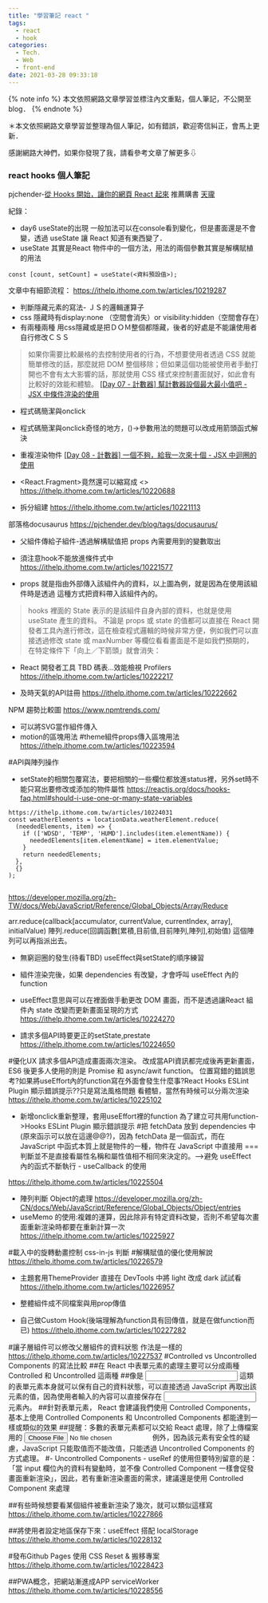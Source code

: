 ```yaml
---
title: "學習筆記 react "
tags:
  - react
  - hook
categories:
  - Tech.
  - Web
  - front-end
date: 2021-03-28 09:33:18
---
```


{% note info %} 本文依照網路文章學習並標注內文重點，個人筆記，不公開至blog． {% endnote %}


<div>＊本文依照網路文章學習並整理為個人筆記，如有錯誤，歡迎寄信糾正，會馬上更新．<p>
感謝網路大神們，如果你發現了我，請看參考文章了解更多⇩</div>


<!--more-->

### react hooks 個人筆記
pjchender-[從 Hooks 開始，讓你的網頁 React 起來](https://ithelp.ithome.com.tw/users/20103315/ironman/2668)  推薦購書 [天瓏](https://www.tenlong.com.tw/products/9789864345083)

紀錄：
- day6 useState的出現
一般加法可以在console看到變化，但是畫面還是不會變，透過 useState 讓 React 知道有東西變了．
- useState 其實是React 物件中的一個方法，用法的兩個參數其實是解構賦植的用法
```
const [count, setCount] = useState(<資料預設值>);
```
文章中有細節流程：
https://ithelp.ithome.com.tw/articles/10219287


- 判斷隱藏元素的寫法- ＪＳ的邏輯運算子
- css 隱藏時有display:none （空間會消失）or visibility:hidden（空間會存在）
- 有兩種兩種 用css隱藏或是把ＤＯＭ整個都隱藏，後者的好處是不能讓使用者自行修改ＣＳＳ
>如果你需要比較嚴格的去控制使用者的行為，不想要使用者透過 CSS 就能簡單修改的話，那麼就把 DOM 整個移除；但如果這個功能被使用者手動打開也不會有太大影響的話，那就使用 CSS 樣式來控制畫面就好，如此會有比較好的效能和體驗。
[[Day 07 - 計數器] 幫計數器設個最大最小值吧 - JSX 中條件渲染的使用](https://ithelp.ithome.com.tw/articles/10219716)

- 程式碼簡潔與onclick
- 程式碼簡潔與onclick奇怪的地方，()->參數用法的問題可以改成用箭頭函式解決
- 重複渲染物件
[[Day 08 - 計數器] 一個不夠，給我一次來十個 - JSX 中迴圈的使用](https://ithelp.ithome.com.tw/articles/10220209)

- <React.Fragment>竟然還可以縮寫成 <>
https://ithelp.ithome.com.tw/articles/10220688

- 拆分組建
https://ithelp.ithome.com.tw/articles/10221113

部落格docusaurus
https://pjchender.dev/blog/tags/docusaurus/

- 父組件傳給子組件-透過解構賦值把 props 內需要用到的變數取出
- 須注意hook不能放進條件式中
https://ithelp.ithome.com.tw/articles/10221577


- props 就是指由外部傳入該組件內的資料，以上圖為例，就是因為在使用該組件時是透過 <Counter maxNumber="30" minNumber="21" startingValue="25" /> 這種方式把資料帶入該組件內的。

>hooks 裡面的 State 表示的是該組件自身內部的資料，也就是使用 useState 產生的資料。
不論是 props 或 state 的值都可以直接在 React 開發者工具內進行修改，這在檢查程式邏輯的時候非常方便，例如我們可以直接透過修改 state 或 maxNumber 等欄位看看畫面是不是如我們預期的，在特定條件下「向上／下箭頭」就會消失：

- React 開發者工具
TBD 碼表...效能檢視 Profilers
https://ithelp.ithome.com.tw/articles/10222217

- 及時天氣的API註冊
https://ithelp.ithome.com.tw/articles/10222662

NPM 趨勢比較圖
https://www.npmtrends.com/


- 可以將SVG當作組件傳入
- motion的區塊用法
#theme組件props傳入區塊用法
https://ithelp.ithome.com.tw/articles/10223594

#API與陣列操作
- setState的相關包覆寫法，要把相關的一些欄位都放進status裡，另外set時不能只寫出要修改或添加的物件屬性
https://reactjs.org/docs/hooks-faq.html#should-i-use-one-or-many-state-variables
```
https://ithelp.ithome.com.tw/articles/10224031
const weatherElements = locationData.weatherElement.reduce(
  (neededElements, item) => {
    if (['WDSD', 'TEMP', 'HUMD'].includes(item.elementName)) {
      neededElements[item.elementName] = item.elementValue;
    }
    return neededElements;
  },
  {}
);


```
https://developer.mozilla.org/zh-TW/docs/Web/JavaScript/Reference/Global_Objects/Array/Reduce

arr.reduce(callback[accumulator, currentValue, currentIndex, array], initialValue)
陣列.reduce(回調函數[累積,目前值,目前陣列,陣列],初始值)
這個陣列可以再指派出去。

- 無窮迴圈的發生(待看TBD) useEffect與setState的順序練習
- 組件渲染完後，如果 dependencies 有改變，才會呼叫 useEffect 內的 function
- useEffect意思與可以在裡面做手動更改 DOM 畫面，而不是透過讓React 組件內 state 改變而更新畫面呈現的方式
https://ithelp.ithome.com.tw/articles/10224270

- 請求多個API時要更正的setState,prestate
https://ithelp.ithome.com.tw/articles/10224650


#優化UX 請求多個API造成畫面兩次渲染。
改成當API資訊都完成後再更新畫面，ES6 後更多人使用的則是 Promise 和 async/awit function。
位置寫錯的錯誤思考?如果將useEffort內的function寫在外面會發生什麼事?React Hooks ESLint Plugin 顯示錯誤提示??只是寫法風格問題
看體驗，當然有時候可以分兩次渲染
https://ithelp.ithome.com.tw/articles/10225102

- 新增onclick重新整理，套用useEffort裡的function
為了建立可共用function->Hooks ESLint Plugin 顯示錯誤提示
#把 fetchData 放到 dependencies 中(原來函示可以放在這邊@@?)，因為 fetchData 是一個函式，而在 JavaScript 中函式本質上就是物件的一種，物件在 JavaScript 中直接用 === 判斷並不是直接看屬性名稱和屬性值相不相同來決定的。-->避免 useEffect 內的函式不斷執行 - useCallback 的使用

https://ithelp.ithome.com.tw/articles/10225504

- 陣列判斷
Object的處理
https://developer.mozilla.org/zh-CN/docs/Web/JavaScript/Reference/Global_Objects/Object/entries
- useMemo 的使用:複雜的運算，因此除非有特定資料改變，否則不希望每次畫面重新渲染時都要在重新計算一次
https://ithelp.ithome.com.tw/articles/10225927

#載入中的旋轉動畫控制 css-in-js 判斷
#解構賦值的優化使用解說
https://ithelp.ithome.com.tw/articles/10226579

- 主題套用ThemeProvider
直接在 DevTools 中將 light 改成 dark 試試看
https://ithelp.ithome.com.tw/articles/10226957

- 整體組件成不同檔案與用prop傳值
- 自己做Custom Hook(後端理解為function具有回傳值，就是在做function而已)
https://ithelp.ithome.com.tw/articles/10227282

#讓子層組件可以修改父層組件的資料狀態 作法是一樣的
https://ithelp.ithome.com.tw/articles/10227537
#Controlled vs Uncontrolled Components 的寫法比較
##在 React 中表單元素的處理主要可以分成兩種 Controlled 和 Uncontrolled 這兩種
##像是 <input /> 這類的表單元素本身就可以保有自己的資料狀態，可以直接透過 JavaScript 再取出該元素的值，因為使用者輸入的內容可以直接保存在 <input /> 元素內。
##針對表單元素， React 會建議我們使用 Controlled Components，基本上使用 Controlled Components 和 Uncontrolled Components 都能達到一樣或類似的效果
##提醒：多數的表單元素都可以交給 React 處理，除了上傳檔案用的 <input type="file" /> 例外，因為該元素有安全性的疑慮，JavaScript 只能取值而不能改值，只能透過 Uncontrolled Components 的方式處理。
#- Uncontrolled Components - useRef 的使用但要特別留意的是：「當 input 欄位內的資料有變動時，並不像 Controlled Component 一樣會促發畫面重新渲染」，因此，若有重新渲染畫面的需求，建議還是使用 Controlled Component 來處理

##有些時候想要看某個組件被重新渲染了幾次，就可以類似這樣寫
https://ithelp.ithome.com.tw/articles/10227866


##將使用者設定地區保存下來：useEffect 搭配 localStorage
https://ithelp.ithome.com.tw/articles/10228132

#發布Github Pages 使用 CSS Reset & 搬移專案
https://ithelp.ithome.com.tw/articles/10228423

##PWA概念，把網站漸進成APP serviceWorker
https://ithelp.ithome.com.tw/articles/10228556

